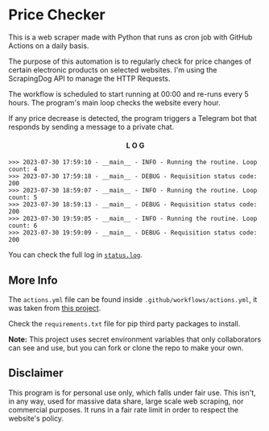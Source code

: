 # Price Checker
This is a web scraper made with Python that runs as cron job with GitHub Actions on a daily basis.

The purpose of this automation is to regularly check for price changes of certain electronic products on selected websites. I'm using the ScrapingDog API to manage the HTTP Requests.

The workflow is scheduled to start running at 00:00 and re-runs every 5 hours. The program's main loop checks the website every hour.

If any price decrease is detected, the program triggers a Telegram bot that responds by sending a message to a private chat.

<div align="center" >

#### L O G

</div>

```
>>> 2023-07-30 17:59:10 - __main__ - INFO - Running the routine. Loop count: 4
>>> 2023-07-30 17:59:18 - __main__ - DEBUG - Requisition status code: 200
>>> 2023-07-30 18:59:07 - __main__ - INFO - Running the routine. Loop count: 5
>>> 2023-07-30 18:59:13 - __main__ - DEBUG - Requisition status code: 200
>>> 2023-07-30 19:59:05 - __main__ - INFO - Running the routine. Loop count: 6
>>> 2023-07-30 19:59:09 - __main__ - DEBUG - Requisition status code: 200
```

You can check the full log in [`status.log`](./status.log).

## More Info

The `actions.yml` file can be found inside `.github/workflows/actions.yml`, it was taken from [this project](https://github.com/patrickloeber/python-github-action-template).

Check the `requirements.txt` file for pip third party packages to install.

<strong>Note:</strong> This project uses secret environment variables that only collaborators can see and use, but you can fork or clone the repo to make your own. 

## Disclaimer
This program is for personal use only, which falls under fair use. This isn't, in any way, used for massive data share, large scale web scraping, nor commercial purposes. It runs in a fair rate limit in order to respect the website's policy.